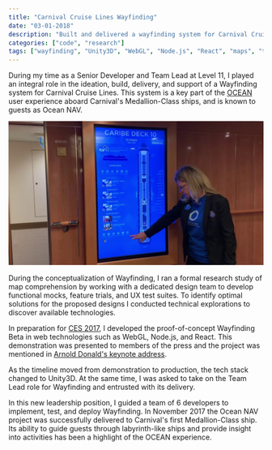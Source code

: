 ```yaml
---
title: "Carnival Cruise Lines Wayfinding"
date: "03-01-2018"
description: "Built and delivered a wayfinding system for Carnival Cruise Lines using web and Unity3D technologies."
categories: ["code", "research"]
tags: ["wayfinding", "Unity3D", "WebGL", "Node.js", "React", "maps", "team lead", "UX"]
---
```


During my time as a Senior Developer and Team Lead at Level 11, I played an integral role in the ideation, build, delivery, and support of a Wayfinding system for Carnival Cruise Lines. This system is a key part of the [OCEAN](https://www.ocean.com/ocean/) user experience aboard Carnival's Medallion-Class ships, and is known to guests as Ocean NAV.

![Carnival wayfinding demonstration photo](./assets/carnival-usage.jpg)

During the conceptualization of Wayfinding, I ran a formal research study of map comprehension by working with a dedicated design team to develop functional mocks, feature trials, and UX test suites. To identify optimal solutions for the proposed designs I conducted technical explorations to discover available technologies.

In preparation for [CES 2017](https://www.wired.com/2017/01/carnival-ocean-medallion-wearable/), I developed the proof-of-concept Wayfinding Beta in web technologies such as WebGL, Node.js, and React. This demonstration was presented to members of the press and the project was mentioned in [Arnold Donald's keynote address](https://www.youtube.com/watch?v=Im7xJeHrvkM).

As the timeline moved from demonstration to production, the tech stack changed to Unity3D. At the same time, I was asked to take on the Team Lead role for Wayfinding and entrusted with its delivery.

In this new leadership position, I guided a team of 6 developers to implement, test, and deploy Wayfinding. In November 2017 the Ocean NAV project was successfully delivered to Carnival's first Medallion-Class ship. Its ability to guide guests through labyrinth-like ships and provide insight into activities has been a highlight of the OCEAN experience.